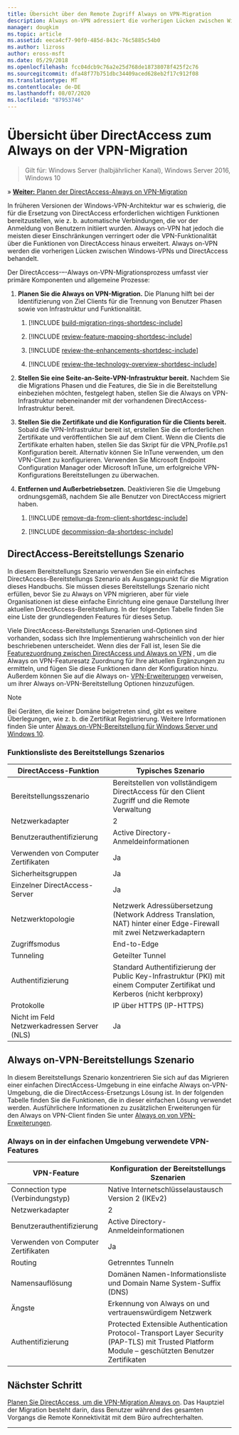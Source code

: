 ```yaml
---
title: Übersicht über den Remote Zugriff Always on VPN-Migration
description: Always on-VPN adressiert die vorherigen Lücken zwischen Windows-VPNs und DirectAccess sowie die Migration von DirectAccess zu Always on VPN.
manager: dougkim
ms.topic: article
ms.assetid: eeca4cf7-90f0-485d-843c-76c5885c54b0
ms.author: lizross
author: eross-msft
ms.date: 05/29/2018
ms.openlocfilehash: fcc04dcb9c76a2e25d768de18738078f425f2c76
ms.sourcegitcommit: dfa48f77b751dbc34409aced628eb2f17c912f08
ms.translationtype: MT
ms.contentlocale: de-DE
ms.lasthandoff: 08/07/2020
ms.locfileid: "87953746"
---
```

# <a name="overview-of-the-directaccess-to-always-on-vpn-migration"></a>Übersicht über DirectAccess zum Always on der VPN-Migration

>Gilt für: Windows Server (halbjährlicher Kanal), Windows Server 2016, Windows 10

&#187; [ **Weiter:** Planen der DirectAccess-Always on VPN-Migration](da-always-on-migration-planning.md)

In früheren Versionen der Windows-VPN-Architektur war es schwierig, die für die Ersetzung von DirectAccess erforderlichen wichtigen Funktionen bereitzustellen, wie z. b. automatische Verbindungen, die vor der Anmeldung von Benutzern initiiert wurden. Always on-VPN hat jedoch die meisten dieser Einschränkungen verringert oder die VPN-Funktionalität über die Funktionen von DirectAccess hinaus erweitert. Always on-VPN werden die vorherigen Lücken zwischen Windows-VPNs und DirectAccess behandelt.

Der DirectAccess-–-Always on-VPN-Migrationsprozess umfasst vier primäre Komponenten und allgemeine Prozesse:


1.  **Planen Sie die Always on VPN-Migration.** Die Planung hilft bei der Identifizierung von Ziel Clients für die Trennung von Benutzer Phasen sowie von Infrastruktur und Funktionalität.

    1.  [!INCLUDE [build-migration-rings-shortdesc-include](../includes/build-migration-rings-shortdesc-include.md)]

    2.  [!INCLUDE [review-feature-mapping-shortdesc-include](../includes/review-feature-mapping-shortdesc-include.md)]

    3.  [!INCLUDE [review-the-enhancements-shortdesc-include](../includes/review-the-enhancements-shortdesc-include.md)]

    4.  [!INCLUDE [review-the-technology-overview-shortdesc-include](../includes/review-the-technology-overview-shortdesc-include.md)]

2.  **Stellen Sie eine Seite-an-Seite-VPN-Infrastruktur bereit.** Nachdem Sie die Migrations Phasen und die Features, die Sie in die Bereitstellung einbeziehen möchten, festgelegt haben, stellen Sie die Always on VPN-Infrastruktur nebeneinander mit der vorhandenen DirectAccess-Infrastruktur bereit.

3.  **Stellen Sie die Zertifikate und die Konfiguration für die Clients bereit.**  Sobald die VPN-Infrastruktur bereit ist, erstellen Sie die erforderlichen Zertifikate und veröffentlichen Sie auf dem Client. Wenn die Clients die Zertifikate erhalten haben, stellen Sie das Skript für die VPN_Profile.ps1 Konfiguration bereit. Alternativ können Sie InTune verwenden, um den VPN-Client zu konfigurieren. Verwenden Sie Microsoft Endpoint Configuration Manager oder Microsoft InTune, um erfolgreiche VPN-Konfigurations Bereitstellungen zu überwachen.

4.  **Entfernen und Außerbetriebsetzen.** Deaktivieren Sie die Umgebung ordnungsgemäß, nachdem Sie alle Benutzer von DirectAccess migriert haben.

    1.  [!INCLUDE [remove-da-from-client-shortdesc-include](../includes/remove-da-from-client-shortdesc-include.md)]

    2.  [!INCLUDE [decommission-da-shortdesc-include](../includes/decommission-da-shortdesc-include.md)]


## <a name="directaccess-deployment-scenario"></a>DirectAccess-Bereitstellungs Szenario

In diesem Bereitstellungs Szenario verwenden Sie ein einfaches DirectAccess-Bereitstellungs Szenario als Ausgangspunkt für die Migration dieses Handbuchs. Sie müssen dieses Bereitstellungs Szenario nicht erfüllen, bevor Sie zu Always on VPN migrieren, aber für viele Organisationen ist diese einfache Einrichtung eine genaue Darstellung Ihrer aktuellen DirectAccess-Bereitstellung. In der folgenden Tabelle finden Sie eine Liste der grundlegenden Features für dieses Setup.

Viele DirectAccess-Bereitstellungs Szenarien und-Optionen sind vorhanden, sodass sich Ihre Implementierung wahrscheinlich von der hier beschriebenen unterscheidet. Wenn dies der Fall ist, lesen Sie die [Featurezuordnung zwischen DirectAccess und Always on VPN](../vpn/vpn-map-da.md) , um die Always on VPN-Featuresatz Zuordnung für Ihre aktuellen Ergänzungen zu ermitteln, und fügen Sie diese Funktionen dann der Konfiguration hinzu. Außerdem können Sie auf die Always on- [VPN-Erweiterungen](../vpn/always-on-vpn/always-on-vpn-enhancements.md) verweisen, um ihrer Always on-VPN-Bereitstellung Optionen hinzuzufügen.

>[!NOTE]
>Bei Geräten, die keiner Domäne beigetreten sind, gibt es weitere Überlegungen, wie z. b. die Zertifikat Registrierung. Weitere Informationen finden Sie unter [Always on-VPN-Bereitstellung für Windows Server und Windows 10](../vpn/always-on-vpn/deploy/always-on-vpn-deploy.md).

### <a name="deployment-scenario-feature-list"></a>Funktionsliste des Bereitstellungs Szenarios

| DirectAccess-Funktion | Typisches Szenario |
|-----|----|
| Bereitstellungsszenario                   | Bereitstellen von vollständigem DirectAccess für den Client Zugriff und die Remote Verwaltung                                               |
| Netzwerkadapter                      | 2                                                                                                              |
| Benutzerauthentifizierung                   | Active Directory-Anmeldeinformationen                                                                                   |
| Verwenden von Computer Zertifikaten             | Ja                                                                                                            |
| Sicherheitsgruppen                       | Ja                                                                                                            |
| Einzelner DirectAccess-Server            | Ja                                                                                                            |
| Netzwerktopologie                      | Netzwerk Adressübersetzung (Network Address Translation, NAT) hinter einer Edge-Firewall mit zwei Netzwerkadaptern                            |
| Zugriffsmodus                           | End-to-Edge                                                                                                    |
| Tunneling                             | Geteilter Tunnel                                                                                                   |
| Authentifizierung                        | Standard Authentifizierung der Public Key-Infrastruktur (PKI) mit einem Computer Zertifikat und Kerberos (nicht kerbproxy) |
| Protokolle                             | IP über HTTPS (IP-HTTPS)                                                                                       |
| Nicht im Feld Netzwerkadressen Server (NLS) | Ja                                                                                                            |

## <a name="always-on-vpn-deployment-scenario"></a>Always on-VPN-Bereitstellungs Szenario

In diesem Bereitstellungs Szenario konzentrieren Sie sich auf das Migrieren einer einfachen DirectAccess-Umgebung in eine einfache Always on-VPN-Umgebung, die die DirectAccess-Ersetzungs Lösung ist. In der folgenden Tabelle finden Sie die Funktionen, die in dieser einfachen Lösung verwendet werden. Ausführlichere Informationen zu zusätzlichen Erweiterungen für den Always on VPN-Client finden Sie unter [Always on von VPN-Erweiterungen](../vpn/always-on-vpn/always-on-vpn-enhancements.md).

### <a name="always-on-vpn-features-used-in-the-simple-environment"></a>Always on in der einfachen Umgebung verwendete VPN-Features

| VPN-Feature | Konfiguration der Bereitstellungs Szenarien |
|-----|-----|
| Connection type (Verbindungstyp) | Native Internetschlüsselaustausch Version 2 (IKEv2) |
| Netzwerkadapter   | 2        |
| Benutzerauthentifizierung  | Active Directory-Anmeldeinformationen            |
| Verwenden von Computer Zertifikaten        | Ja                          |
| Routing | Getrenntes Tunneln |
| Namensauflösung | Domänen Namen-Informationsliste und Domain Name System-Suffix (DNS) |
| Ängste | Erkennung von Always on und vertrauenswürdigem Netzwerk |
| Authentifizierung  | Protected Extensible Authentication Protocol-Transport Layer Security (PAP-TLS) mit Trusted Platform Module – geschützten Benutzer Zertifikaten |

## <a name="next-step"></a>Nächster Schritt

[Planen Sie DirectAccess, um die VPN-Migration Always on](da-always-on-migration-planning.md). Das Hauptziel der Migration besteht darin, dass Benutzer während des gesamten Vorgangs die Remote Konnektivität mit dem Büro aufrechterhalten.

---